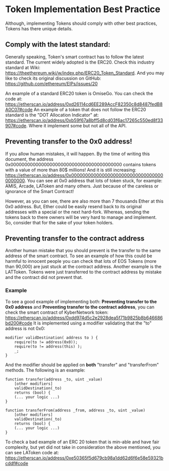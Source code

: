 
# Token Implementation Best Practice
Although, implementing Tokens should comply with other best practices, Tokens has there unique details.

## Comply with the latest standard:
Generally speaking, Token's smart contract has to follow the latest standard. The current widely adopted is the ERC20. Check this industry standard at Wiki: https://theethereum.wiki/w/index.php/ERC20_Token_Standard.
And you may like to check its original discussion on GitHub: https://github.com/ethereum/EIPs/issues/20

An example of a standard ERC20 token is OmiseGo. You can check the code at: 
https://etherscan.io/address/0xd26114cd6EE289AccF82350c8d8487fedB8A0C07#code
An example of a token that does not follow the ERC20 standard is the  "DOT Allocation Indicator" at: https://etherscan.io/address/0xb59f67a8bff5d8cd03f6ac17265c550ed8f33907#code.  Where it implement some but not all of the API.
## Preventing transfer to the 0x0 address!
If you allow human mistakes, it will happen. By the time of writing this document, the address 0x0000000000000000000000000000000000000000 contains tokens with a value of more than 80$ millions! And it is still increasing: https://etherscan.io/address/0x0000000000000000000000000000000000000000. 
You can see at 0x0 address that lots of token stuck, for example: AMIS, Arcade, LAToken and many others. Just because of the careless or ignorance of the  Smart Contract!

However, as you can see, there are also more than 7 thousands Ether at this 0x0 address. But, Ether could be easily resend back to its original addresses with a special or the next hard-fork. Whereas, sending the tokens back to there owners will be very hard to manage and implement. So, consider that for the sake of your token holders.

## Preventing transfer to the contract address
Another human mistake that you should prevent is the transfer to the same address of the smart contract. To see an example of how this could be harmful to innocent people you can check that lots of EOS Tokens (more than 90,000) are just stuck at the contract address. Another example is the LATToken. Tokens were just transferred to the contract address by mistake and the contract did not prevent that.
### Example
To see a good example of implementing both: **Preventing transfer to the 0x0 address** and **Preventing transfer to the contract address**, you can check the smart contract of KyberNetwork token: https://etherscan.io/address/0xdd974d5c2e2928dea5f71b9825b8b646686bd200#code
It is implemented using a modifier validating that the "to" address is not 0x0:

    modifier validDestination( address to ) {
        require(to != address(0x0));
        require(to != address(this) );
        _;
    }
And the modifier should be applied on **both** "transfer" and "transferFrom" methods. The following is an example:

    function transfer(address _to, uint _value)
        [other modifiers]
        validDestination(_to)
        returns (bool) {
        (... your logic ...)
    }

    function transferFrom(address _from, address _to, uint _value)
        [other modifiers]
        validDestination(_to)
        returns (bool) {
        (... your logic ...)
    }
To check a bad example of an ERC 20 token that is min-able and have fair complexity, but yet did not take in consideration the above mentioned, you can see LAToken code at: https://etherscan.io/address/0xe50365f5d679cb98a1dd62d6f6e58e59321bcddf#code